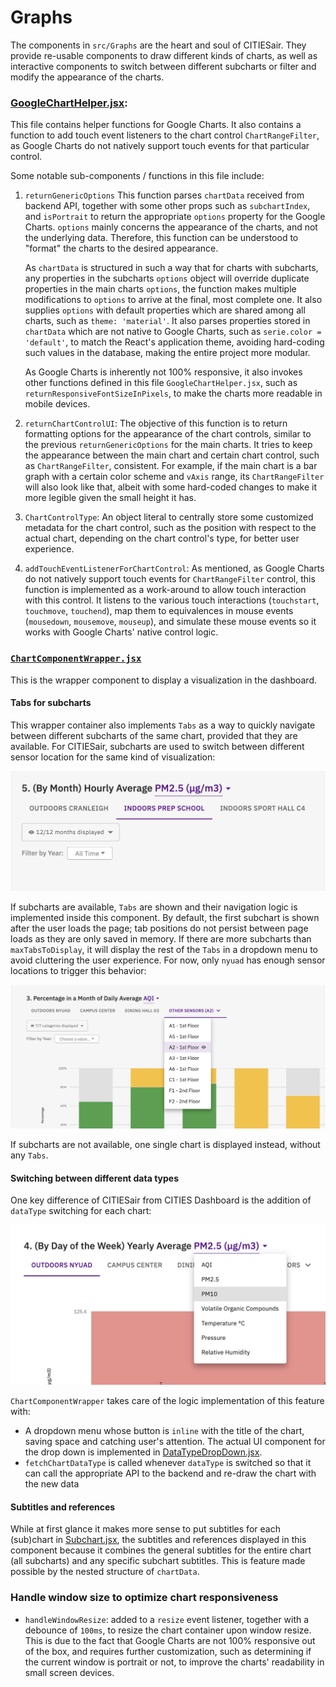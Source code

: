 # Graphs

The components in `src/Graphs` are the heart and soul of CITIESair. They provide re-usable components to draw different kinds of charts, as well as interactive components to switch between different subcharts or filter and modify the appearance of the charts.

### [GoogleChartHelper.jsx](GoogleChartHelper.jsx):

This file contains helper functions for Google Charts. It also contains a function to add touch event listeners to the chart control `ChartRangeFilter`, as Google Charts do not natively support touch events for that particular control.

Some notable sub-components / functions in this file include:

1. `returnGenericOptions`
   This function parses `chartData` received from backend API, together with some other props such as `subchartIndex`, and `isPortrait` to return the appropriate `options` property for the Google Charts. `options` mainly concerns the appearance of the charts, and not the underlying data. Therefore, this function can be understood to "format" the charts to the desired appearance.
   
   As `chartData` is structured in such a way that for charts with subcharts, any properties in the subcharts `options` object will override duplicate properties in the main charts `options`, the function makes multiple modifications to `options` to arrive at the final, most complete one. It also supplies `options` with default properties which are shared among all charts, such as `theme: 'material'`. It also parses properties stored in `chartData` which are not native to Google Charts, such as `serie.color = 'default'`, to match the React's application theme, avoiding hard-coding such values in the database, making the entire project more modular.

   As Google Charts is inherently not 100% responsive, it also invokes other functions defined in this file `GoogleChartHelper.jsx`, such as `returnResponsiveFontSizeInPixels`, to make the charts more readable in mobile devices.

2. `returnChartControlUI`:
   The objective of this function is to return formatting options for the appearance of the chart controls, similar to the previous `returnGenericOptions` for the main charts. It tries to keep the appearance between the main chart and certain chart control, such as `ChartRangeFilter`, consistent. For example, if the main chart is a bar graph with a certain color scheme and `vAxis` range, its `ChartRangeFilter` will also look like that, albeit with some hard-coded changes to make it more legible given the small height it has.

3. `ChartControlType`:
   An object literal to centrally store some customized metadata for the chart control, such as the position with respect to the actual chart, depending on the chart control's type, for better user experience.

4. `addTouchEventListenerForChartControl`:
   As mentioned, as Google Charts do not natively support touch events for `ChartRangeFilter` control, this function is implemented as a work-around to allow touch interaction with this control. It listens to the various touch interactions (`touchstart`, `touchmove`, `touchend`), map them to equivalences in mouse events (`mousedown`, `mousemove`, `mouseup`), and simulate these mouse events so it works with Google Charts' native control logic.


### [`ChartComponentWrapper.jsx`](ChartComponentWrapper.jsx)
This is the wrapper component to display a visualization in the dashboard. 

#### Tabs for subcharts
This wrapper container also implements `Tabs` as a way to quickly navigate between different subcharts of the same chart, provided that they are available. For CITIESair, subcharts are used to switch between different sensor location for the same kind of visualization:

![subcharts-tabs](/documentation/subcharts-tabs.png)

If subcharts are available, `Tabs` are shown and their navigation logic is implemented inside this component. By default, the first subchart is shown after the user loads the page; tab positions do not persist between page loads as they are only saved in memory. If there are more subcharts than `maxTabsToDisplay`, it will display the rest of the `Tabs` in a dropdown menu to avoid cluttering the user experience. For now, only `nyuad` has enough sensor locations to trigger this behavior:

![subcharts-tabs-dropdown-menu](/documentation/subcharts-tabs-dropdown-menu.png)

If subcharts are not available, one single chart is displayed instead, without any `Tabs`.

#### Switching between different data types
One key difference of CITIESair from CITIES Dashboard is the addition of `dataType` switching for each chart:

![data-type-switching](/documentation/data-type-switching.png)

`ChartComponentWrapper` takes care of the logic implementation of this feature with:
- A dropdown menu whose button is `inline` with the title of the chart, saving space and catching user's attention. The actual UI component for the drop down is implemented in [DataTypeDropDown.jsx](./DataTypeDropDown.jsx). 
- `fetchChartDataType` is called whenever `dataType` is switched so that it can call the appropriate API to the backend and re-draw the chart with the new data

#### Subtitles and references
While at first glance it makes more sense to put subtitles for each (sub)chart in [Subchart.jsx](./Subchart/SubChart.jsx), the subtitles and references displayed in this component because it combines the general subtitles for the entire chart (all subcharts) and any specific subchart subtitles. This is feature made possible by the nested structure of `chartData`. 

### Handle window size to optimize chart responsiveness
- `handleWindowResize`: added to a `resize` event listener, together with a debounce of `100ms`, to resize the chart container upon window resize. This is due to the fact that Google Charts are not 100% responsive out of the box, and requires further customization, such as determining if the current window is portrait or not, to improve the charts' readability in small screen devices.